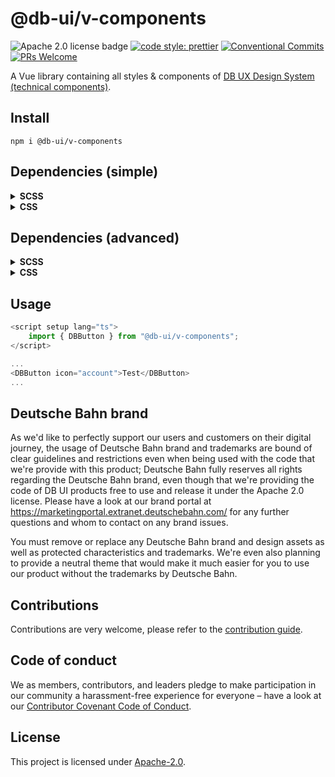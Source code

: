 # @db-ui/v-components

![Apache 2.0 license badge](https://img.shields.io/badge/License-Apache_2.0-blue.svg)
[![code style: prettier](https://img.shields.io/badge/code_style-prettier-ff69b4.svg?style=flat-square)](https://github.com/prettier/prettier)
[![Conventional Commits](https://img.shields.io/badge/Conventional%20Commits-1.0.0-yellow.svg)](https://conventionalcommits.org)
[![PRs Welcome](https://img.shields.io/badge/PRs-welcome-brightgreen.svg?style=flat-square)](https://makeapullrequest.com)

A Vue library containing all styles & components of [DB UX Design System (technical components)](https://github.com/db-ui/mono).

## Install

`npm i @db-ui/v-components`

## Dependencies (simple)

<details>
  <summary><strong>SCSS</strong></summary>

```scss
// style.scss
@use "@db-ui/components/build/styles/db-ui-42-rollup" as *;
```

```ts
// main.ts
import "./style.scss";
import "@db-ui/v-components/dist/style.css";
```

</details>
<details>
  <summary><strong>CSS</strong></summary>

```ts
// main.ts
import "@db-ui/components/build/styles/db-ui-42-rollup.css";
import "@db-ui/v-components/dist/style.css";
```

</details>

## Dependencies (advanced)

<details>
  <summary><strong>SCSS</strong></summary>

```scss
@use "@db-ui/foundations/build/scss/rollup.assets-paths" as *;
@use "@db-ui/foundations/build/scss/icon/icons" as *;
@use "@db-ui/foundations/build/scss/db-ui-foundations" as *;
```

</details>
<details>
  <summary><strong>CSS</strong></summary>

```tsx
// main.tsx
import "@db-ui/foundations/build/css/icon/icons.css";
import "@db-ui/foundations/build/css/db-ui-foundations.css";
```

</details>

## Usage

```ts
<script setup lang="ts">
	import { DBButton } from "@db-ui/v-components";
</script>

...
<DBButton icon="account">Test</DBButton>
...
```

## Deutsche Bahn brand

As we'd like to perfectly support our users and customers on their digital journey, the usage of Deutsche Bahn brand and trademarks are bound of clear guidelines and restrictions even when being used with the code that we're provide with this product; Deutsche Bahn fully reserves all rights regarding the Deutsche Bahn brand, even though that we're providing the code of DB UI products free to use and release it under the Apache 2.0 license.
Please have a look at our brand portal at <https://marketingportal.extranet.deutschebahn.com/> for any further questions and whom to contact on any brand issues.

You must remove or replace any Deutsche Bahn brand and design assets as well as protected characteristics and trademarks. We're even also planning to provide a neutral theme that would make it much easier for you to use our product without the trademarks by Deutsche Bahn.

## Contributions

Contributions are very welcome, please refer to the [contribution guide](https://github.com/db-ui/mono/blob/main/CONTRIBUTING.md).

## Code of conduct

We as members, contributors, and leaders pledge to make participation in our
community a harassment-free experience for everyone – have a look at our [Contributor Covenant Code of Conduct](https://github.com/db-ui/mono/blob/main/CODE-OF-CONDUCT.md).

## License

This project is licensed under [Apache-2.0](LICENSE).
